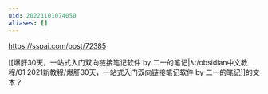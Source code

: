 ```yaml
---
uid: 20221101074050
aliases: []
---
```

https://sspai.com/post/72385

[[爆肝30天，一站式入门双向链接笔记软件 by 二一的笔记|λ:/obsidian中文教程/01 2021新教程/爆肝30天，一站式入门双向链接笔记软件 by 二一的笔记]]的文本？